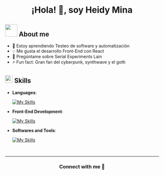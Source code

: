 <p align="center"> 
<h1 align="center"> ¡Hola! 👋, soy Heidy Mina</h1>
</p>
	
## <picture><img src = "https://user-images.githubusercontent.com/64439609/213525571-a0b12213-7e89-48df-a45f-153c78f3cf5e.png" width =40px></picture> **About me**


- 🌱 Estoy aprendiendo Testeo de software y automatización
- 💡 Me gusta el desarrollo Front-End con React
- 💬 Pregúntame sobre Serial Experiments Lain
- ⚡ Fun fact: Gran fan del cyberpunk, synthwave y el goth


## <img src="https://media2.giphy.com/media/QssGEmpkyEOhBCb7e1/giphy.gif?cid=ecf05e47a0n3gi1bfqntqmob8g9aid1oyj2wr3ds3mg700bl&rid=giphy.gif" width ="25"><b> Skills</b>

<p align="center">

- **Languages**:
  
  [![My Skills](https://skillicons.dev/icons?i=java,scala)](https://skillicons.dev)
  
- **Front-End Development**:

   [![My Skills](https://skillicons.dev/icons?i=react,js,css,html,threejs,vite)](https://skillicons.dev)

- **Softwares and Tools**:

   [![My Skills](https://skillicons.dev/icons?i=vscode,git,github,selenium,docker,nodejs)](https://skillicons.dev)


<br>
</p>

</div>



-----

<h3 align="center" >Connect with me 🤝 </h3>

<p align="center">	
</p>


	

</div>
